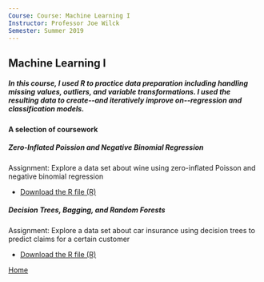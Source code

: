 ```yaml
---
Course: Course: Machine Learning I
Instructor: Professor Joe Wilck
Semester: Summer 2019
---
```


## Machine Learning I
##### In this course, I used R to practice data preparation including handling missing values, outliers, and variable transformations. I used the resulting data to create--and iteratively improve on--regression and classification models.

#### A selection of coursework

##### Zero-Inflated Poission and Negative Binomial Regression
Assignment: Explore a data set about wine using zero-inflated Poisson and negative binomial regression
- [Download the R file (R)](Zero-Inflation.R)

##### Decision Trees, Bagging, and Random Forests
Assignment: Explore a data set about car insurance using decision trees to predict claims for a certain customer
- [Download the R file (R)](Trees.R)




[Home](https://cherylngo.github.io/)

